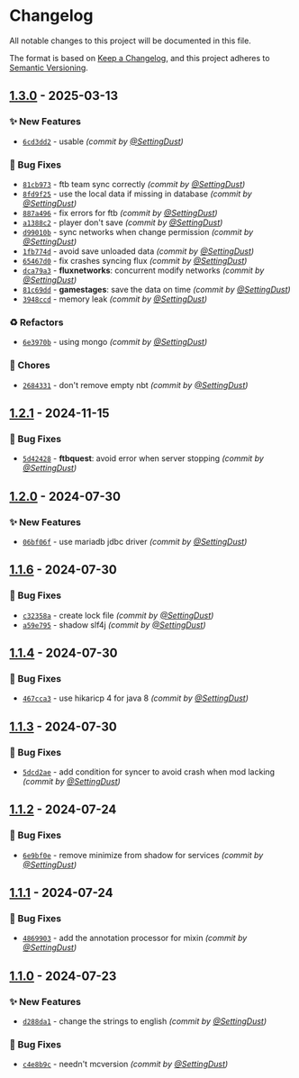 # Changelog
All notable changes to this project will be documented in this file.

The format is based on [Keep a Changelog](https://keepachangelog.com/en/1.0.0/),
and this project adheres to [Semantic Versioning](https://semver.org/spec/v2.0.0.html).

## [1.3.0] - 2025-03-13
### :sparkles: New Features
- [`6cd3dd2`](https://github.com/SettingDust/DustyDataSync/commit/6cd3dd25f73c0d06d4ad64b7819a5131274bb49d) - usable *(commit by [@SettingDust](https://github.com/SettingDust))*

### :bug: Bug Fixes
- [`81cb973`](https://github.com/SettingDust/DustyDataSync/commit/81cb973f8b1d325c7d8a0702a33d7ec5d1bd7d0e) - ftb team sync correctly *(commit by [@SettingDust](https://github.com/SettingDust))*
- [`8fd9f25`](https://github.com/SettingDust/DustyDataSync/commit/8fd9f25dd7ff44a06b74cc2019e3461b3ad4ad1b) - use the local data if missing in database *(commit by [@SettingDust](https://github.com/SettingDust))*
- [`887a496`](https://github.com/SettingDust/DustyDataSync/commit/887a4960ada14c78cc0112c4f5e4a0ff4cb8404a) - fix errors for ftb *(commit by [@SettingDust](https://github.com/SettingDust))*
- [`a1388c2`](https://github.com/SettingDust/DustyDataSync/commit/a1388c2f5c7e112d24d23cd14a331eea65715e2a) - player don't save *(commit by [@SettingDust](https://github.com/SettingDust))*
- [`d99010b`](https://github.com/SettingDust/DustyDataSync/commit/d99010b3396b6a8296a1e1a429c0e0d4edd8e859) - sync networks when change permission *(commit by [@SettingDust](https://github.com/SettingDust))*
- [`1fb774d`](https://github.com/SettingDust/DustyDataSync/commit/1fb774d83f76bd7a18a0859897cf74646cda74af) - avoid save unloaded data *(commit by [@SettingDust](https://github.com/SettingDust))*
- [`65467d0`](https://github.com/SettingDust/DustyDataSync/commit/65467d0a069d626239cd3f6bf499d9d817a31ef2) - fix crashes syncing flux *(commit by [@SettingDust](https://github.com/SettingDust))*
- [`dca79a3`](https://github.com/SettingDust/DustyDataSync/commit/dca79a3472038126b1dbbeb943f0b654d8d86663) - **fluxnetworks**: concurrent modify networks *(commit by [@SettingDust](https://github.com/SettingDust))*
- [`81c69dd`](https://github.com/SettingDust/DustyDataSync/commit/81c69dd7a1e86d020020bd11df3e8b4e57b44b78) - **gamestages**: save the data on time *(commit by [@SettingDust](https://github.com/SettingDust))*
- [`3948ccd`](https://github.com/SettingDust/DustyDataSync/commit/3948ccd44f7a1ae8a6adaf228a51e2a6b427a825) - memory leak *(commit by [@SettingDust](https://github.com/SettingDust))*

### :recycle: Refactors
- [`6e3970b`](https://github.com/SettingDust/DustyDataSync/commit/6e3970bb0123d00525f44b086ea6867781b2b875) - using mongo *(commit by [@SettingDust](https://github.com/SettingDust))*

### :wrench: Chores
- [`2684331`](https://github.com/SettingDust/DustyDataSync/commit/268433147b209fb37a0d0cf0221630e3fe51ca26) - don't remove empty nbt *(commit by [@SettingDust](https://github.com/SettingDust))*


## [1.2.1] - 2024-11-15
### :bug: Bug Fixes
- [`5d42428`](https://github.com/SettingDust/DustyDataSync/commit/5d424280553df2c258b54e2ec6b9524af6dd0538) - **ftbquest**: avoid error when server stopping *(commit by [@SettingDust](https://github.com/SettingDust))*


## [1.2.0] - 2024-07-30
### :sparkles: New Features
- [`06bf06f`](https://github.com/SettingDust/DustyDataSync/commit/06bf06fcf48b86bfc54ca074a4aea9eb492b418e) - use mariadb jdbc driver *(commit by [@SettingDust](https://github.com/SettingDust))*


## [1.1.6] - 2024-07-30
### :bug: Bug Fixes
- [`c32358a`](https://github.com/SettingDust/DustyDataSync/commit/c32358a6f84ca30d815b91ecba8ec67d030976a8) - create lock file *(commit by [@SettingDust](https://github.com/SettingDust))*
- [`a59e795`](https://github.com/SettingDust/DustyDataSync/commit/a59e795888e26b3a31351b4490cceb03aa08bea0) - shadow slf4j *(commit by [@SettingDust](https://github.com/SettingDust))*


## [1.1.4] - 2024-07-30
### :bug: Bug Fixes
- [`467cca3`](https://github.com/SettingDust/DustyDataSync/commit/467cca34889a37fa1bfddd7f6f4eeec26dedc18e) - use hikaricp 4 for java 8 *(commit by [@SettingDust](https://github.com/SettingDust))*


## [1.1.3] - 2024-07-30
### :bug: Bug Fixes
- [`5dcd2ae`](https://github.com/SettingDust/DustyDataSync/commit/5dcd2ae3136c6181a2e63038fda58822d8cf5147) - add condition for syncer to avoid crash when mod lacking *(commit by [@SettingDust](https://github.com/SettingDust))*


## [1.1.2] - 2024-07-24
### :bug: Bug Fixes
- [`6e9bf0e`](https://github.com/SettingDust/DustyDataSync/commit/6e9bf0eab5abafc132c0dbda5fe5ef2d37485834) - remove minimize from shadow for services *(commit by [@SettingDust](https://github.com/SettingDust))*


## [1.1.1] - 2024-07-24
### :bug: Bug Fixes
- [`4869903`](https://github.com/SettingDust/DustyDataSync/commit/4869903acd57b8d50977e9e674894a1e121383ca) - add the annotation processor for mixin *(commit by [@SettingDust](https://github.com/SettingDust))*


## [1.1.0] - 2024-07-23
### :sparkles: New Features
- [`d288da1`](https://github.com/SettingDust/DustyDataSync/commit/d288da12c50940a8e3de26654cb6f2bb5f84bd2a) - change the strings to english *(commit by [@SettingDust](https://github.com/SettingDust))*

### :bug: Bug Fixes
- [`c4e8b9c`](https://github.com/SettingDust/DustyDataSync/commit/c4e8b9cfca69e99737903b47733e58f881558fe6) - needn't mcversion *(commit by [@SettingDust](https://github.com/SettingDust))*

[1.1.0]: https://github.com/SettingDust/DustyDataSync/compare/1.0.0...1.1.0
[1.1.1]: https://github.com/SettingDust/DustyDataSync/compare/1.1.0...1.1.1
[1.1.2]: https://github.com/SettingDust/DustyDataSync/compare/1.1.1...1.1.2
[1.1.3]: https://github.com/SettingDust/DustyDataSync/compare/1.1.2...1.1.3
[1.1.4]: https://github.com/SettingDust/DustyDataSync/compare/1.1.3...1.1.4
[1.1.6]: https://github.com/SettingDust/DustyDataSync/compare/1.1.5...1.1.6
[1.2.0]: https://github.com/SettingDust/DustyDataSync/compare/1.1.6...1.2.0
[1.2.1]: https://github.com/SettingDust/DustyDataSync/compare/1.2.0...1.2.1
[1.3.0]: https://github.com/SettingDust/DustyDataSync/compare/1.2.1...1.3.0
